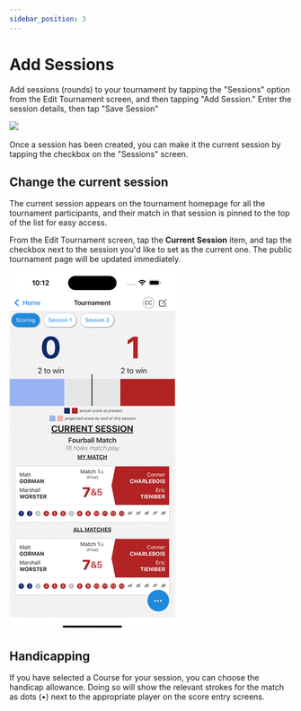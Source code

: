 ```yaml
---
sidebar_position: 3
---
```


# Add Sessions

Add sessions (rounds) to your tournament by tapping the "Sessions"
option from the Edit Tournament screen, and then tapping "Add
Session." Enter the session details, then tap "Save Session"

![](/apps/two-up/media/add-sessions.gif)

Once a session has been created, you can make it the current session
by tapping the checkbox on the "Sessions" screen.

## Change the current session

The current session appears on the tournament homepage for all the
tournament participants, and their match in that session is pinned to
the top of the list for easy access.

From the Edit Tournament screen, tap the **Current Session** item, and tap the checkbox next to the session you'd like to set as the current one. The public tournament page will be updated immediately.

![](/apps/two-up/media/change-current-session.gif)

## Handicapping

If you have selected a Course for your session, you can choose the handicap allowance. Doing so will show the relevant strokes for the match as dots (&bull;) next to the appropriate player on the score entry screens.

